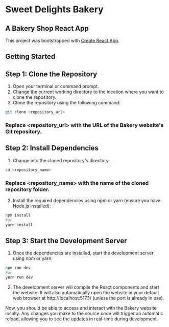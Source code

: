 # Sweet Delights Bakery
## A Bakery Shop React App

This project was bootstrapped with [Create React App](https://github.com/facebook/create-react-app).

## Getting Started

## Step 1: Clone the Repository
1. Open your terminal or command prompt.
2. Change the current working directory to the location where you want to clone the repository.
3. Clone the repository using the following command:
```bash
git clone <repository_url>
```

### Replace <repository_url> with the URL of the Bakery website's Git repository.

## Step 2: Install Dependencies
1. Change into the cloned repository's directory:
```bash
cd <repository_name>
```

### Replace <repository_name> with the name of the cloned repository folder.

2. Install the required dependencies using npm or yarn (ensure you have Node.js installed):
```bash
npm install
#or 
yarn install
```

## Step 3: Start the Development Server
1. Once the dependencies are installed, start the development server using npm or yarn:
```bash
npm run dev
#or 
yarn run dev
```

2. The development server will compile the React components and start the website. It will also automatically open the website in your default web browser at http://localhost:5173/ (unless the port is already in use).

Now, you should be able to access and interact with the Bakery website locally. Any changes you make to the source code will trigger an automatic reload, allowing you to see the updates in real-time during development.
